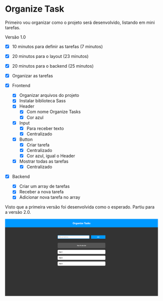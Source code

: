# Organize Task

Primeiro vou organizar como o projeto será desenvolvido, listando em mini tarefas.

Versão 1.0

- [x] 10 minutos para definir as tarefas (7 minutos)
- [x] 20 minutos para o layout (23 minutos)
- [x] 20 minutos para o backend (25 minutos)

- [x] Organizar as tarefas
- [x] Frontend
    - [x] Organizar arquivos do projeto
    - [x] Instalar biblioteca Sass
    - [x] Header
        - [x] Com nome Organize Tasks
        - [x] Cor azul
    - [x] Input
        - [x] Para receber texto
        - [x] Centralizado
    - [x] Button
        - [x] Criar tarefa
        - [x] Centralizado
        - [x] Cor azul, igual o Header
    - [x] Mostrar todas as tarefas
        - [x] Centralizado
- [x] Backend
    - [x] Criar um array de tarefas
    - [x] Receber a nova tarefa
    - [x] Adicionar nova tarefa no array

Visto que a primeira versão foi desenvolvida como o esperado. Partiu para a versão 2.0.

![Version 1](screenshots/Version1.PNG)

